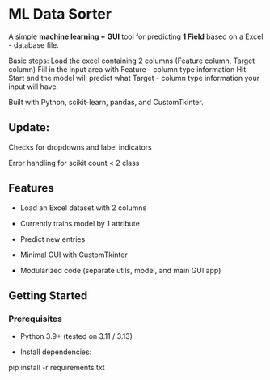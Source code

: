 # ML Data Sorter

A simple **machine learning + GUI** tool for predicting **1 Field** based on a Excel - database file.

Basic steps: Load the excel containing 2 columns (Feature column, Target column) Fill in the input area with Feature - column type information Hit Start and the model will predict what Target - column type information your input will have.

Built with Python, scikit-learn, pandas, and CustomTkinter.

## Update:
Checks for dropdowns and label indicators

Error handling for scikit count < 2 class

## Features

- Load an Excel dataset with 2 columns

- Currently trains model by 1 attribute

- Predict new entries

- Minimal GUI with CustomTkinter

- Modularized code (separate utils, model, and main GUI app)

## Getting Started

### Prerequisites

- Python 3.9+ (tested on 3.11 / 3.13)

- Install dependencies:


pip install -r requirements.txt



